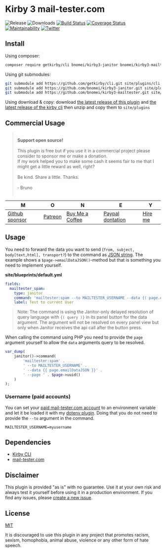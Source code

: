 # Kirby 3 mail-tester.com

![Release](https://flat.badgen.net/packagist/v/bnomei/kirby3-mailtester?color=ae81ff)
![Downloads](https://flat.badgen.net/packagist/dt/bnomei/kirby3-mailtester?color=272822)
[![Build Status](https://flat.badgen.net/travis/bnomei/kirby3-mailtester)](https://travis-ci.com/bnomei/kirby3-mailtester)
[![Coverage Status](https://flat.badgen.net/coveralls/c/github/bnomei/kirby3-mailtester)](https://coveralls.io/github/bnomei/kirby3-mailtester)
[![Maintainability](https://flat.badgen.net/codeclimate/maintainability/bnomei/kirby3-mailtester)](https://codeclimate.com/github/bnomei/kirby3-mailtester)
[![Twitter](https://flat.badgen.net/badge/twitter/bnomei?color=66d9ef)](https://twitter.com/bnomei)

## Install

Using composer:

```bash
composer require getkirby/cli bnomei/kirby3-janitor bnomei/kirby3-mailtester
```

Using git submodules:

```bash
git submodule add https://github.com/getkirby/cli.git site/plugins/cli
git submodule add https://github.com/bnomei/kirby3-janitor.git site/plugins/kirby3-janitor
git submodule add https://github.com/bnomei/kirby3-mailtester.git site/plugins/kirby3-mailtester
```

Using download & copy: download [the latest release of this plugin](https://github.com/bnomei/kirby3-mailtester/releases) and [the latest release of the kirby cli](https://github.com/getkirby/cli/releases) then unzip and copy them to `site/plugins`

## Commercial Usage

> <br>
> <b>Support open source!</b><br><br>
> This plugin is free but if you use it in a commercial project please consider to sponsor me or make a donation.<br>
> If my work helped you to make some cash it seems fair to me that I might get a little reward as well, right?<br><br>
> Be kind. Share a little. Thanks.<br><br>
> &dash; Bruno<br>
> &nbsp;

| M | O | N | E | Y |
|---|----|---|---|---|
| [Github sponsor](https://github.com/sponsors/bnomei) | [Patreon](https://patreon.com/bnomei) | [Buy Me a Coffee](https://buymeacoff.ee/bnomei) | [Paypal dontation](https://www.paypal.me/bnomei/15) | [Hire me](mailto:b@bnomei.com?subject=Kirby) |

## Usage

You need to forward the data you want to send (`from, subject, body[text,html], transport?`) to the command as [JSON string](https://www.php.net/manual/en/function.json-encode.php). The example shows a `$page->emailDataJSON()`-method but that is something you need to implement yourself.

**site/blueprints/default.yml**
```yml
fields:
  mailtester_spam:
    type: janitor
    command: 'mailtester:spam --to MAILTESTER_USERNAME --data {( page.emailDataJSON )}'
    label: Test to current User
```

> Note: The command is using the Janitor-only delayed resolution of query language with `{( query )}` in its panel button for the data argument. The argument will not be resolved on every panel view but only when Janitor receives the api call after the button press.

When calling the command using PHP you need to provide the `page` argument yourself to allow the `data` arguments query to be resolved.

```php
var_dump(
    janitor()->command(
        'mailtester:spam' .
        ' --to MAILTESTER_USERNAME' .
        ' --data {{ page.emailDataJSON }}' .
        ' --page ' . $page->uuid()
    )
);
```

### Username (paid accounts)

You can set your [paid mail-tester.com account](https://www.mail-tester.com/manager/) to an environment variable and let it be loaded it with my [dotenv plugin](https://github.com/bnomei/kirby3-dotenv). Doing that you do not need to provide the `--to` argument in the command.

```dotenv
MAILTESTER_USERNAME=myusername
```

## Dependencies

- [Kirby CLI](https://github.com/getkirby/cli)
- [mail-tester.com](https://www.mail-tester.com)

## Disclaimer

This plugin is provided "as is" with no guarantee. Use it at your own risk and always test it yourself before using it in a production environment. If you find any issues, please [create a new issue](https://github.com/bnomei/kirby3-mailtester/issues/new).

## License

[MIT](https://opensource.org/licenses/MIT)

It is discouraged to use this plugin in any project that promotes racism, sexism, homophobia, animal abuse, violence or any other form of hate speech.

